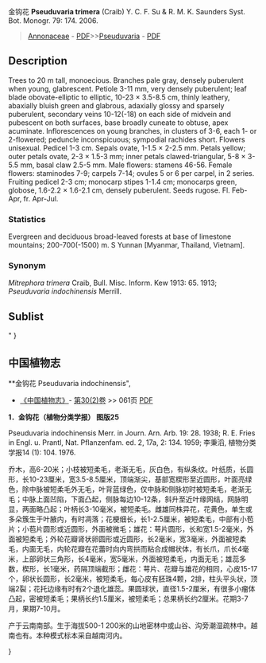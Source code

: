 金钩花 **Pseuduvaria trimera** (Craib) Y. C. F. Su & R. M. K. Saunders Syst. Bot. Monogr. 79: 174. 2006.

> [Annonaceae](http://www.iplant.cn/info/Annonaceae?t=foc) - [PDF](http://www.iplant.cn/foc/pdf/Annonaceae.pdf)>>[Pseuduvaria](http://www.iplant.cn/info/Pseuduvaria?t=foc) - [PDF](http://www.iplant.cn/foc/pdf/Pseuduvaria.pdf)

## Description

Trees to 20 m tall, monoecious. Branches pale gray, densely puberulent when young, glabrescent. Petiole 3-11 mm, very densely puberulent; leaf blade obovate-elliptic to elliptic, 10-23 × 3.5-8.5 cm, thinly leathery, abaxially bluish green and glabrous, adaxially glossy and sparsely puberulent, secondary veins 10-12(-18) on each side of midvein and pubescent on both surfaces, base broadly cuneate to obtuse, apex acuminate. Inflorescences on young branches, in clusters of 3-6, each 1- or 2-flowered; peduncle inconspicuous; sympodial rachides short. Flowers unisexual. Pedicel 1-3 cm. Sepals ovate, 1-1.5 × 2-2.5 mm. Petals yellow; outer petals ovate, 2-3 × 1.5-3 mm; inner petals clawed-triangular, 5-8 × 3-5.5 mm, basal claw 2.5-5 mm. Male flowers: stamens 46-56. Female flowers: staminodes 7-9; carpels 7-14; ovules 5 or 6 per carpel, in 2 series. Fruiting pedicel 2-3 cm; monocarp stipes 1-1.4 cm; monocarps green, globose, 1.6-2.2 × 1.6-2.1 cm, densely puberulent. Seeds rugose. Fl. Feb-Apr, fr. Apr-Jul.

### Statistics
Evergreen and deciduous broad-leaved forests at base of limestone mountains; 200-700(-1500) m. S Yunnan [Myanmar, Thailand, Vietnam].

### Synonym
*Mitrephora trimera* Craib, Bull. Misc. Inform. Kew 1913: 65. 1913; *Pseuduvaria indochinensis* Merrill.

## Sublist
"
}
## 中国植物志

**金钩花 Pseuduvaria indochinensis",

* [《中国植物志》](http://www.iplant.cn/frps)- [第30(2)卷](http://www.iplant.cn/frps/vol/30(2)) >> 061页 [PDF](http://www.iplant.cn/frps/pdf/30(2)/061.pdf)

**1．金钩花（植物分类学报） 图版25**

Pseuduvaria indochinensis Merr. in Journ. Arn. Arb. 19: 28. 1938; R. E. Fries in Engl. u. Prantl, Nat. Pflanzenfam. ed. 2, 17a, 2: 134. 1959; 李秉滔, 植物分类学报14 (1): 104. 1976.

乔木，高6-20米；小枝被短柔毛，老渐无毛，灰白色，有纵条纹。叶纸质，长圆形，长10-23厘米，宽3.5-8.5厘米，顶端渐尖，基部宽楔形至近圆形，叶面亮绿色，除中脉被短柔毛外无毛，叶背蓝绿色，仅中脉和侧脉初时被短柔毛，老渐无毛；中脉上面凹陷，下面凸起，侧脉每边10-12条，斜升至近叶缘网结，网脉明显，两面略凸起；叶柄长3-10毫米，被短柔毛。雌雄同株异花，花黄色，单生或多朵簇生于叶腋内，有时凋落；花梗细长，长1-2.5厘米，被短柔毛，中部有小苞片；小苞片圆形或近圆形，外面被微毛；雄花：萼片圆形，长和宽1.5-2毫米，外面被短柔毛；外轮花瓣肾状卵圆形或近圆形，长2毫米，宽3毫米，外面被短柔毛，内面无毛，内轮花瓣在花蕾时向内弯拱而粘合成帽状体，有长爪，爪长4毫米，上部卵状三角形，长4毫米，宽5毫米，外面被短柔毛，内面无毛；雄蕊多数，楔形，长1毫米，药隔顶端截形；雌花：萼片、花瓣与雄花的相同，心皮15-17个，卵状长圆形，长2毫米，被短柔毛，每心皮有胚珠4颗，2排，柱头平头状，顶端2裂；花托边缘有时有2个退化雄蕊。果圆球状，直径1.5-2厘米，有很多小瘤体凸起，密被短柔毛；果柄长约1.5厘米，被短柔毛；总果柄长约2厘米。花期3-7月，果期7-10月。

产于云南南部。生于海拔500-1 200米的山地密林中或山谷、沟旁潮湿疏林中。越南也有。本种模式标本采自越南河内。

}